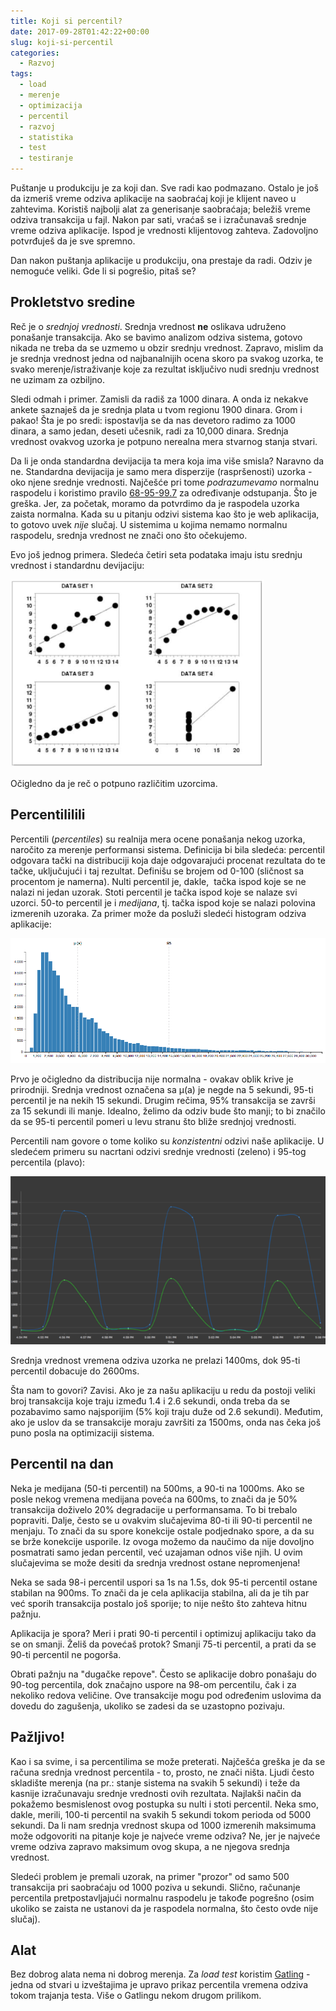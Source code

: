 ```yaml
---
title: Koji si percentil?
date: 2017-09-28T01:42:22+00:00
slug: koji-si-percentil
categories:
  - Razvoj
tags:
  - load
  - merenje
  - optimizacija
  - percentil
  - razvoj
  - statistika
  - test
  - testiranje
---
```


Puštanje u produkciju je za koji dan. Sve radi kao podmazano. Ostalo je još da izmeriš vreme odziva aplikacije na saobraćaj koji je klijent naveo u zahtevima. Koristiš najbolji alat za generisanje saobraćaja; beležiš vreme odziva transakcija u fajl. Nakon par sati, vraćaš se i izračunavaš srednje vreme odziva aplikacije. Ispod je vrednosti klijentovog zahteva. Zadovoljno potvrđuješ da je sve spremno.

<!--more-->

Dan nakon puštanja aplikacije u produkciju, ona prestaje da radi. Odziv je nemoguće veliki. Gde li si pogrešio, pitaš se?

## Prokletstvo sredine

Reč je o _srednjoj vrednosti_. Srednja vrednost **ne** oslikava udruženo ponašanje transakcija. Ako se bavimo analizom odziva sistema, gotovo nikada ne treba da se uzmemo u obzir srednju vrednost. Zapravo, mislim da je srednja vrednost jedna od najbanalnijih ocena skoro pa svakog uzorka, te svako merenje/istraživanje koje za rezultat isključivo nudi srednju vrednost ne uzimam za ozbiljno.

Sledi odmah i primer. Zamisli da radiš za 1000 dinara. A onda iz nekakve ankete saznaješ da je srednja plata u tvom regionu 1900 dinara. Grom i pakao! Šta je po sredi: ispostavlja se da nas devetoro radimo za 1000 dinara, a samo jedan, deseti učesnik, radi za 10,000 dinara. Srednja vrednost ovakvog uzorka je potpuno nerealna mera stvarnog stanja stvari.

Da li je onda standardna devijacija ta mera koja ima više smisla? Naravno da ne. Standardna devijacija je samo mera disperzije (raspršenosti) uzorka - oko njene srednje vrednosti. Najčešće pri tome _podrazumevamo_ normalnu raspodelu i koristimo pravilo [68-95-99.7](https://en.wikipedia.org/wiki/68–95–99.7_rule) za određivanje odstupanja. Što je greška. Jer, za početak, moramo da potvrdimo da je raspodela uzorka zaista normalna. Kada su u pitanju odzivi sistema kao što je web aplikacija, to gotovo uvek _nije_ slučaj. U sistemima u kojima nemamo normalnu raspodelu, srednja vrednost ne znači ono što očekujemo.

Evo još jednog primera. Sledeća četiri seta podataka imaju istu srednju vrednost i standardnu devijaciju:

![](uzorak.png)

Očigledno da je reč o potpuno različitim uzorcima.

## Percentililili

Percentili (_percentiles_) su realnija mera ocene ponašanja nekog uzorka, naročito za merenje performansi sistema. Definicija bi bila sledeća: percentil odgovara tački na distribuciji koja daje odgovarajući procenat rezultata do te tačke, uključujući i taj rezultat. Definišu se brojem od 0-100 (sličnost sa procentom je namerna). Nulti percentil je, dakle,  tačka ispod koje se ne nalazi ni jedan uzorak. Stoti percentil je tačka ispod koje se nalaze svi uzorci. 50-to percentil je i _medijana_, tj. tačka ispod koje se nalazi polovina izmerenih uzoraka. Za primer može da posluži sledeći histogram odziva aplikacije:

![](histogram.png)

Prvo je očigledno da distribucija nije normalna - ovakav oblik krive je prirodniji. Srednja vrednost označena sa μ(a) je negde na 5 sekundi, 95-ti percentil je na nekih 15 sekundi. Drugim rečima, 95% transakcija se završi za 15 sekundi ili manje. Idealno, želimo da odziv bude što manji; to bi značilo da se 95-ti percentil pomeri u levu stranu što bliže srednjoj vrednosti.

Percentili nam govore o tome koliko su _konzistentni_ odzivi naše aplikacije. U sledećem primeru su nacrtani odzivi srednje vrednosti (zeleno) i 95-tog percentila (plavo):

![](percentili.png)

Srednja vrednost vremena odziva uzorka ne prelazi 1400ms, dok 95-ti percentil dobacuje do 2600ms.

Šta nam to govori? Zavisi. Ako je za našu aplikaciju u redu da postoji veliki broj transakcija koje traju između 1.4 i 2.6 sekundi, onda treba da se pozabavimo samo najsporijim (5% koji traju duže od 2.6 sekundi). Međutim, ako je uslov da se transakcije moraju završiti za 1500ms, onda nas čeka još puno posla na optimizaciji sistema.

## Percentil na dan

Neka je medijana (50-ti percentil) na 500ms, a 90-ti na 1000ms. Ako se posle nekog vremena medijana poveća na 600ms, to znači da je 50% transakcija doživelo 20% degradacije u performansama. To bi trebalo popraviti. Dalje, često se u ovakvim slučajevima 80-ti ili 90-ti percentil ne menjaju. To znači da su spore konekcije ostale podjednako spore, a da su se brže konekcije usporile. Iz ovoga možemo da naučimo da nije dovoljno posmatrati samo jedan percentil, već uzajaman odnos više njih. U ovim slučajevima se može desiti da srednja vrednost ostane nepromenjena!

Neka se sada 98-i percentil uspori sa 1s na 1.5s, dok 95-ti percentil ostane stabilan na 900ms. To znači da je cela aplikacija stabilna, ali da je tih par već sporih transakcija postalo još sporije; to nije nešto što zahteva hitnu pažnju.

Aplikacija je spora? Meri i prati 90-ti percentil i optimizuj aplikaciju tako da se on smanji. Želiš da povećaš protok? Smanji 75-ti percentil, a prati da se 90-ti percentil ne pogorša.

Obrati pažnju na "dugačke repove". Često se aplikacije dobro ponašaju do 90-tog percentila, dok značajno uspore na 98-om percentilu, čak i za nekoliko redova veličine. Ove transakcije mogu pod određenim uslovima da dovedu do zagušenja, ukoliko se zadesi da se uzastopno pozivaju.

## Pažljivo!

Kao i sa svime, i sa percentilima se može preterati. Najčešća greška je da se računa srednja vrednost percentila - to, prosto, ne znači ništa. Ljudi često skladište merenja (na pr.: stanje sistema na svakih 5 sekundi) i teže da kasnije izračunavaju srednje vrednosti ovih rezultata. Najlakši način da pokažemo besmislenost ovog postupka su nulti i stoti percentil. Neka smo, dakle, merili, 100-ti percentil na svakih 5 sekundi tokom perioda od 5000 sekundi. Da li nam srednja vrednost skupa od 1000 izmerenih maksimuma može odgovoriti na pitanje koje je najveće vreme odziva? Ne, jer je najveće vreme odziva zapravo maksimum ovog skupa, a ne njegova srednja vrednost.

Sledeći problem je premali uzorak, na primer "prozor" od samo 500 transakcija pri saobraćaju od 1000 poziva u sekundi. Slično, računanje percentila pretpostavljajući normalnu raspodelu je takođe pogrešno (osim ukoliko se zaista ne ustanovi da je raspodela normalna, što često ovde nije slučaj).

## Alat

Bez dobrog alata nema ni dobrog merenja. Za _load test_ koristim [Gatling](http://gatling.io) - jedna od stvari u izveštajima je upravo prikaz percentila vremena odziva tokom trajanja testa. Više o Gatlingu nekom drugom prilikom.